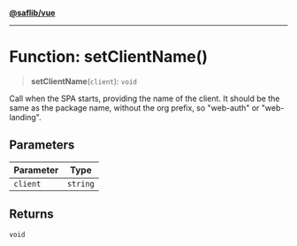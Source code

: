 [**@saflib/vue**](../../../index.md)

---

# Function: setClientName()

> **setClientName**(`client`): `void`

Call when the SPA starts, providing the name of the client. It should be the same as the package name, without the org prefix, so "web-auth" or "web-landing".

## Parameters

| Parameter | Type     |
| --------- | -------- |
| `client`  | `string` |

## Returns

`void`
